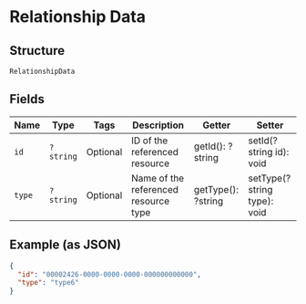
# Relationship Data

## Structure

`RelationshipData`

## Fields

| Name | Type | Tags | Description | Getter | Setter |
|  --- | --- | --- | --- | --- | --- |
| `id` | `?string` | Optional | ID of the referenced resource | getId(): ?string | setId(?string id): void |
| `type` | `?string` | Optional | Name of the referenced resource type | getType(): ?string | setType(?string type): void |

## Example (as JSON)

```json
{
  "id": "00002426-0000-0000-0000-000000000000",
  "type": "type6"
}
```

